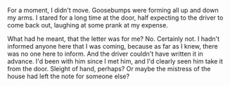 For a moment, I didn't move. Goosebumps were forming all up and down my arms. I stared for a long time at the door, half expecting to the driver to come back out, laughing at some prank at my expense.

What had he meant, that the letter was for me? No. Certainly not. I hadn't informed anyone here that I was coming, because as far as I knew, there was no one here to inform. And the driver couldn't have written it in advance. I'd been with him since I met him, and I'd clearly seen him take it from the door. Sleight of hand, perhaps? Or maybe the mistress of the house had left the note for someone else? 